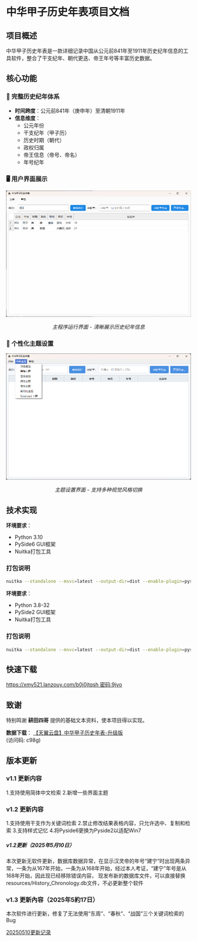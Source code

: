 # 中华甲子历史年表项目文档

## 项目概述
中华甲子历史年表是一款详细记录中国从公元前841年至1911年历史纪年信息的工具软件，整合了干支纪年、朝代更迭、帝王年号等丰富历史数据。

## 核心功能

### 📅 完整历史纪年体系
- **时间跨度**：公元前841年（庚申年）至清朝1911年
- **信息维度**：
  - 公元年份
  - 干支纪年（甲子历）
  - 历史时期（朝代）
  - 政权归属
  - 帝王信息（帝号、帝名）
  - 年号纪年

### 🖥️ 用户界面展示
<div align="center">
  <img src="image/中华甲子历史年表运行界面.png" width="600" alt="主运行界面">
  <p><em>主程序运行界面 - 清晰展示历史纪年信息</em></p>
</div>

### 🎨 个性化主题设置
<div align="center">
  <img src="image/中华甲子历史年表主题设置.png" width="600" alt="主题设置界面">
  <p><em>主题设置界面 - 支持多种视觉风格切换</em></p>
</div>

## 技术实现

**环境要求**：
- Python 3.10
- PySide6 GUI框架
- Nuitka打包工具

### 打包说明
```bash
nuitka --standalone --msvc=latest --output-dir=dist --enable-plugin=pyside6 --include-qt-plugins=platforms,imageformats,styles --windows-console-mode=disable --windows-icon-from-ico=resources/logo.ico app.py
```

**环境要求**：
- Python 3.8-32
- PySide2 GUI框架
- Nuitka打包工具

### 打包说明
```bash
nuitka --standalone --msvc=latest --output-dir=dist --enable-plugin=pyside2 --include-qt-plugins=platforms,imageformats,styles --windows-console-mode=disable --windows-icon-from-ico=resources/logo.ico app.py
```

## 快速下载
[https://xmy521.lanzouy.com/b0j0jtqsh 密码:9jyo](https://xmy521.lanzouy.com/b0j0jtqsh)

## 致谢

特别鸣谢 **耕田四哥** 提供的基础文本资料，使本项目得以实现。

**数据下载**：
[【天翼云盘】中华甲子历史年表-升级版](https://cloud.189.cn/t/EJZZzquuiuAj)  
(访问码: c98g)

## 版本更新

### v1.1 更新内容
1.支持使用简体中文检索
2.新增一些界面主题

### v1.2 更新内容
1.支持使用干支作为关键词检索
2.禁止修改结果表格内容，只允许选中、复制和检索
3.支持样式记忆
4.将Pyside6更换为Pyside2以适配Win7

##### v1.2更新（2025年5月10日）
本次更新无软件更新，数据库数据异常，在显示汉灵帝的年号“建宁”时出现两条异常，一条为从167年开始，一条为从168年开始，经过本人考证，“建宁”年号是从168年开始，因此现已经移除错误内容，
现发布新的数据库文件，可以直接替换resources/History_Chronology.db文件，不必更新整个软件

### v1.3 更新內容（2025年5約17日）
本次软件进行更新，修复了无法使用“东周”、“春秋”、“战国”三个关键词检索的Bug

[20250510更新记录](image/中华甲子历史年表20250510更新.png)
